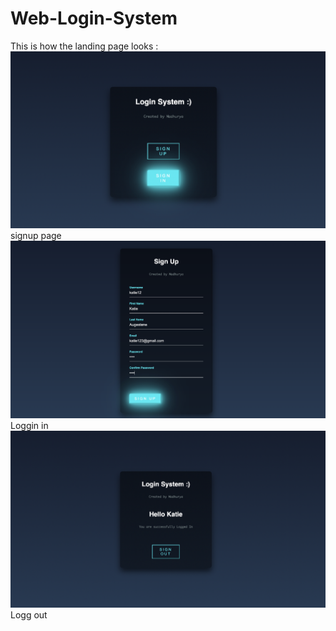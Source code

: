 # Web-Login-System
This is how the landing page looks :
<img src ="https://github.com/MADHURYAHAIT/Web-Login-System/blob/b0e83c0a76704d9966411227c20e4b617f3d5c1a/preview%20images/landing%20page.png">
signup page 
<img src="https://github.com/MADHURYAHAIT/Web-Login-System/blob/57aeb761dc581028fe1782952f59882703916638/preview%20images/signup%20page.png">
Loggin in
<img src ="https://github.com/MADHURYAHAIT/Web-Login-System/blob/19314628816d89e4cd26da7857dd2ba0a5619600/preview%20images/loggedin%20page.png">
Logg out
